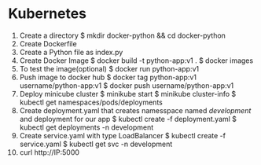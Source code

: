 # Kubernetes

1. Create a directory 
   $ mkdir docker-python && cd docker-python
2. Create Dockerfile 
3. Create a Python file as index.py
4. Create Docker Image
   $ docker build -t python-app:v1 .
   $ docker images
5. To test the image(optional)
   $ docker run python-app:v1 
6. Push image to docker hub
   $ docker tag python-app:v1 username/python-app:v1
   $ docker push username/python-app:v1
7. Deploy minicube cluster
   $ minikube start 
   $ minikube cluster-info
   $ kubectl get namespaces/pods/deployments
8. Create deployment.yaml that creates namesspace named *development* and deployment for our app
   $ kubectl create -f deployment.yaml
   $ kubectl get deployments -n development
9. Create service.yaml with type LoadBalancer
   $ kubectl create -f service.yaml
   $ kubectl get svc -n development
10. curl http://IP:5000
